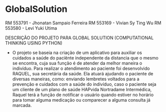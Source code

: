 # GlobalSolution
RM 553791 - Jhonatan Sampaio Ferreira 
RM 553169 - Vivian Sy Ting Wu
RM 553580 - Levi Yuki Utima 

DESCRIÇÃO DO PROJETO PARA GLOBAL SOLUTION (COMPUTATIONAL THINKING USING PYTHON)

- O projeto se baseia na criação de um aplicativo para auxiliar os cuidados a saúde do paciënte independente da distancia que o mesmo se encontra,
 cuja sua função é de atender da melhor maneira o indivíduo.
Para realizar o atendimento ao paciente foi desenvolvido RAQUEL, sua secretária da saúde. Ela atuará ajudando o paciente de diversas maneiras, como: enviando lembretes voltados para a prevenção e cuidados com a saúde do indivíduo, caso o paciente seja um cliente de um plano de saúde HAPvida Nortradame Intermédica, Raquel terá a função de notificar o usuário quando estiver no horário para tomar alguma medicação ou comparecer a alguma consulta já marcada.

